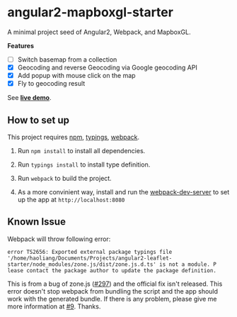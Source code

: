 # angular2-mapboxgl-starter

A minimal project seed of Angular2, Webpack, and MapboxGL.

**Features**

- [ ] Switch basemap from a collection
- [x] Geocoding and reverse Geocoding via Google geocoding API
- [x] Add popup with mouse click on the map
- [x] Fly to geocoding result

See [**live demo**](https://haoliangyu.github.io/angular2-mapboxgl-starter/).

## How to set up

This project requires [npm](https://www.npmjs.com/), [typings](https://www.npmjs.com/package/typings),  [webpack](http://webpack.github.io/docs/installation.html).

1.	Run `npm install` to install all dependencies.

2.	Run `typings install` to install type definition.

3.	Run `webpack` to build the project.

4.	As a more convinient way, install and run the [webpack-dev-server](http://webpack.github.io/docs/installation.html) to set up the app at `http://localhost:8080`

## Known Issue

Webpack will throw following error:

```
error TS2656: Exported external package typings file '/home/haoliang/Documents/Projects/angular2-leaflet-starter/node_modules/zone.js/dist/zone.js.d.ts' is not a module. P
lease contact the package author to update the package definition.
```

This is from a bug of zone.js ([#297](https://github.com/angular/zone.js/issues/297)) and the official fix isn't released. This error doesn't stop webpack from bundling the script and the app should work with the generated bundle. If there is any problem, please give me more information at [#9](https://github.com/haoliangyu/angular2-leaflet-starter/issues/9). Thanks.
